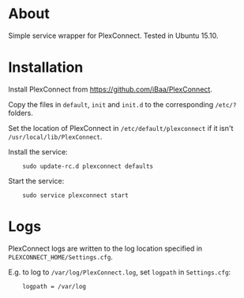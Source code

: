 # About

Simple service wrapper for PlexConnect. Tested in Ubuntu 15.10.

# Installation

Install PlexConnect from https://github.com/iBaa/PlexConnect.

Copy the files in `default`, `init` and `init.d` to the corresponding `/etc/?` folders.

Set the location of PlexConnect in `/etc/default/plexconnect` if it isn't `/usr/local/lib/PlexConnect`.

Install the service:

        sudo update-rc.d plexconnect defaults

Start the service:

        sudo service plexconnect start

# Logs

PlexConnect logs are written to the log location specified in `PLEXCONNECT_HOME/Settings.cfg`.

E.g. to log to `/var/log/PlexConnect.log`, set `logpath` in `Settings.cfg`:

        logpath = /var/log


